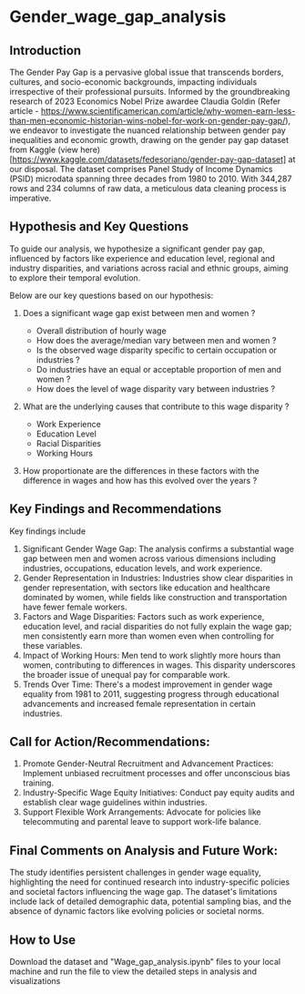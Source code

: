 # Gender_wage_gap_analysis

## Introduction

The Gender Pay Gap is a pervasive global issue that transcends borders, cultures, and socio-economic backgrounds, impacting individuals irrespective of their professional pursuits. Informed by the groundbreaking research of 2023 Economics Nobel Prize awardee Claudia Goldin (Refer article - https://www.scientificamerican.com/article/why-women-earn-less-than-men-economic-historian-wins-nobel-for-work-on-gender-pay-gap/), we endeavor to investigate the nuanced relationship between gender pay inequalities and economic growth, drawing on the gender pay gap dataset from Kaggle (view here)[https://www.kaggle.com/datasets/fedesoriano/gender-pay-gap-dataset] at our disposal. The dataset comprises Panel Study of Income Dynamics (PSID) microdata spanning three decades from 1980 to 2010. With 344,287 rows and 234 columns of raw data, a meticulous data cleaning process is imperative. 

## Hypothesis and Key Questions

To guide our analysis, we hypothesize a significant gender pay gap, influenced by factors like experience and education level, regional and industry disparities, and variations across racial and ethnic groups, aiming to explore their temporal evolution.

Below are our key questions based on our hypothesis:
1. Does a significant wage gap exist between men and women ?
   - Overall distribution of hourly wage
   - How does the average/median vary between men and women ?
   - Is the observed wage disparity specific to certain occupation or industries ?
   - Do industries have an equal or acceptable proportion of men and women ?
   - How does the level of wage disparity vary between industries ?

2. What are the underlying causes that contribute to this wage disparity ?
   - Work Experience
   - Education Level
   - Racial Disparities
   - Working Hours

3. How proportionate are the differences in these factors with the difference in wages and how has this evolved over the years ?

## Key Findings and Recommendations

Key findings include 
1. Significant Gender Wage Gap: The analysis confirms a substantial wage gap between men and women across various dimensions including industries, occupations, education levels, and work experience.
2. Gender Representation in Industries: Industries show clear disparities in gender representation, with sectors like education and healthcare dominated by women, while fields like construction and
transportation have fewer female workers.
3. Factors and Wage Disparities: Factors such as work experience, education level, and racial disparities do not fully explain the wage gap; men consistently earn more than women even when controlling for
these variables.
4. Impact of Working Hours: Men tend to work slightly more hours than women, contributing to differences in wages. This disparity underscores the broader issue of unequal pay for comparable work.
5. Trends Over Time: There's a modest improvement in gender wage equality from 1981 to 2011, suggesting progress through educational advancements and increased female representation in certain industries.

## Call for Action/Recommendations:
1. Promote Gender-Neutral Recruitment and Advancement Practices: Implement unbiased recruitment processes and offer unconscious bias training.
2. Industry-Specific Wage Equity Initiatives: Conduct pay equity audits and establish clear wage guidelines within industries.
3. Support Flexible Work Arrangements: Advocate for policies like telecommuting and parental leave to support work-life balance.

## Final Comments on Analysis and Future Work:

The study identifies persistent challenges in gender wage equality, highlighting the need for continued research into industry-specific policies and societal factors influencing the wage gap. The dataset's limitations include lack of detailed demographic data, potential sampling bias, and the absence of dynamic factors like evolving policies or societal norms.

## How to Use
Download the dataset and "Wage_gap_analysis.ipynb" files to your local machine and run the file to view the detailed steps in analysis and visualizations
